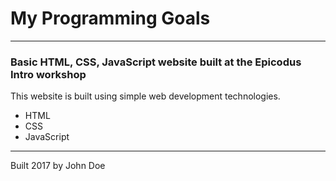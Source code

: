 # My Programming Goals

<hr>

### Basic HTML, CSS, JavaScript website built at the Epicodus Intro workshop

This website is built using simple web development technologies.

* HTML
* CSS
* JavaScript

<hr>

Built 2017 by John Doe
